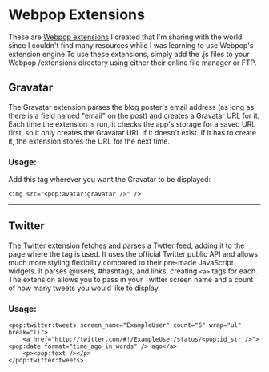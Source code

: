 Webpop Extensions
=============================

These are [Webpop extensions](http://www.webpop.com/documentation/extensions) I created that I'm sharing with the world since I couldn't find many resources while I was learning to use Webpop's extension engine.To use these extensions, simply add the .js files to your Webpop /extensions directory using either their online file manager or FTP.


Gravatar
--------

The Gravatar extension parses the blog poster's email address (as long as there is a field named "email" on the post) and creates a Gravatar URL for it. Each time the extension is run, it checks the app's storage for a saved URL first, so it only creates the Gravatar URL if it doesn't exist. If it has to create it, the extension stores the URL for the next time.

### Usage:

Add this tag wherever you want the Gravatar to be displayed:

    <img src="<pop:avatar:gravatar />" />


-------

Twitter
-------

The Twitter extension fetches and parses a Twtter feed, adding it to the page where the tag is used. It uses the official Twitter public API and allows much more styling flexibility compared to their pre-made JavaScript widgets. It parses @users, #hashtags, and links, creating `<a>` tags for each. The extension allows you to pass in your Twitter screen name and a count of how many tweets you would like to display.

### Usage:

    <pop:twitter:tweets screen_name="ExampleUser" count="6" wrap="ul" break="li">
        <a href="http://twitter.com/#!/ExampleUser/status/<pop:id_str />"><pop:date format="time_ago_in_words" /> ago</a>
        <p><pop:text /></p>
    </pop:twitter:tweets>

